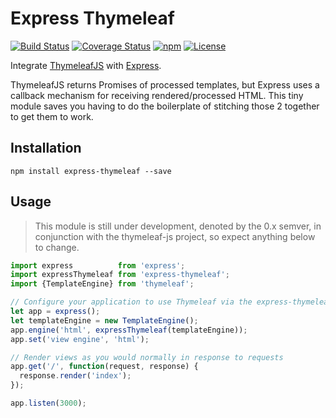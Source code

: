 
Express Thymeleaf
=================

[![Build Status](https://travis-ci.org/ultraq/express-thymeleaf.svg?branch=master)](https://travis-ci.org/ultraq/express-thymeleaf)
[![Coverage Status](https://coveralls.io/repos/github/ultraq/express-thymeleaf/badge.svg?branch=master)](https://coveralls.io/github/ultraq/express-thymeleaf?branch=master)
[![npm](https://img.shields.io/npm/v/npm.svg?maxAge=3600)](https://www.npmjs.com/package/express-thymeleaf)
[![License](https://img.shields.io/github/license/ultraq/express-thymeleaf.svg?maxAge=2592000)](https://github.com/ultraq/express-thymeleaf/blob/master/LICENSE.txt)

Integrate [ThymeleafJS](https://github.com/ultraq/thymeleaf-js) with
[Express](http://expressjs.com/).

ThymeleafJS returns Promises of processed templates, but Express uses a callback
mechanism for receiving rendered/processed HTML.  This tiny module saves you
having to do the boilerplate of stitching those 2 together to get them to work.


Installation
------------

```
npm install express-thymeleaf --save
```


Usage
-----

> This module is still under development, denoted by the 0.x semver, in
> conjunction with the thymeleaf-js project, so expect anything below to change.

```javascript
import express          from 'express';
import expressThymeleaf from 'express-thymeleaf';
import {TemplateEngine} from 'thymeleaf';

// Configure your application to use Thymeleaf via the express-thymeleaf module
let app = express();
let templateEngine = new TemplateEngine();
app.engine('html', expressThymeleaf(templateEngine));
app.set('view engine', 'html');

// Render views as you would normally in response to requests
app.get('/', function(request, response) {
  response.render('index');
});

app.listen(3000);
```

